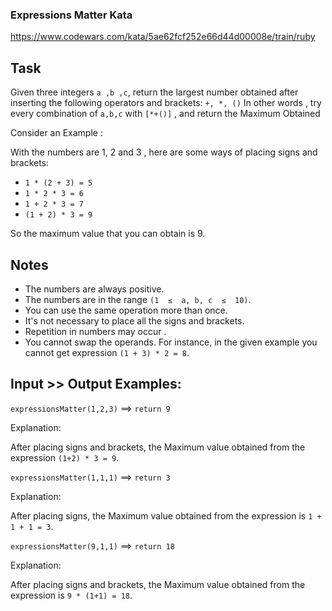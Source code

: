 ### Expressions Matter Kata

https://www.codewars.com/kata/5ae62fcf252e66d44d00008e/train/ruby

## Task
Given three integers `a ,b ,c`, return the largest number obtained after inserting the following operators and brackets: `+, *, ()`
In other words , try every combination of `a,b,c` with `[*+()]` , and return the Maximum Obtained

Consider an Example :

With the numbers are 1, 2 and 3 , here are some ways of placing signs and brackets:

- `1 * (2 + 3) = 5`
- `1 * 2 * 3 = 6`
- `1 + 2 * 3 = 7`
- `(1 + 2) * 3 = 9`

So the maximum value that you can obtain is 9.

## Notes
- The numbers are always positive.
- The numbers are in the range `(1  ≤  a, b, c  ≤  10)`.
- You can use the same operation more than once.
- It's not necessary to place all the signs and brackets.
- Repetition in numbers may occur .
- You cannot swap the operands. For instance, in the given example you cannot get expression `(1 + 3) * 2 = 8`.

## Input >> Output Examples:
`expressionsMatter(1,2,3)`  ==>  `return 9`

Explanation:

After placing signs and brackets, the Maximum value obtained from the expression `(1+2) * 3 = 9`.

`expressionsMatter(1,1,1)`  ==>  `return 3`

Explanation:

After placing signs, the Maximum value obtained from the expression is `1 + 1 + 1 = 3`.

`expressionsMatter(9,1,1)`  ==>  `return 18`

Explanation:

After placing signs and brackets, the Maximum value obtained from the expression is `9 * (1+1) = 18`.
